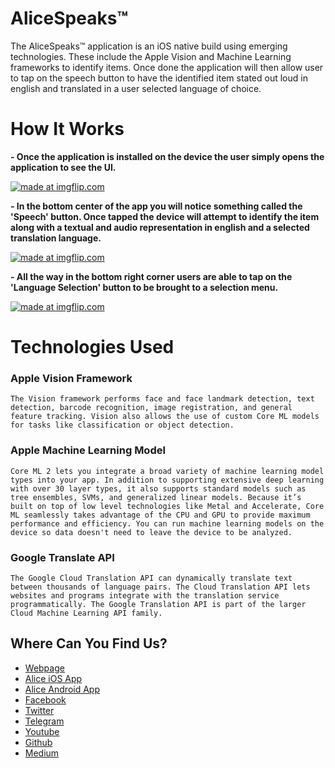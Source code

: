 # AliceSpeaks™
  The AliceSpeaks™ application is an iOS native build using emerging technologies. These include the Apple Vision and Machine Learning frameworks to identify items. Once done the application will then allow user to tap on the speech button to have the identified item stated out loud in english and translated in a user selected language of choice.

# How It Works

**- Once the application is installed on the device the user simply opens the application to see the UI.**

<a href="https://imgflip.com/gif/2bvqpd"><img src="https://i.imgflip.com/2bvqpd.gif" title="made at imgflip.com"/></a>

**- In the bottom center of the app you will notice something called the 'Speech' button. Once tapped the device will attempt to identify the item along with a textual and audio representation in english and a selected translation language.**

<a href="https://imgflip.com/gif/2bvqft"><img src="https://i.imgflip.com/2bvqft.gif" title="made at imgflip.com"/></a>

**- All the way in the bottom right corner users are able to tap on the 'Language Selection' button to be brought to a selection menu.**

<a href="https://imgflip.com/gif/2bvqny"><img src="https://i.imgflip.com/2bvqny.gif" title="made at imgflip.com"/></a>

# Technologies Used

### Apple Vision Framework

```The Vision framework performs face and face landmark detection, text detection, barcode recognition, image registration, and general feature tracking. Vision also allows the use of custom Core ML models for tasks like classification or object detection.```

### Apple Machine Learning Model

```Core ML 2 lets you integrate a broad variety of machine learning model types into your app. In addition to supporting extensive deep learning with over 30 layer types, it also supports standard models such as tree ensembles, SVMs, and generalized linear models. Because it’s built on top of low level technologies like Metal and Accelerate, Core ML seamlessly takes advantage of the CPU and GPU to provide maximum performance and efficiency. You can run machine learning models on the device so data doesn't need to leave the device to be analyzed.```

### Google Translate API

```The Google Cloud Translation API can dynamically translate text between thousands of language pairs. The Cloud Translation API lets websites and programs integrate with the translation service programmatically. The Google Translation API is part of the larger Cloud Machine Learning API family.```




## Where Can You Find Us?

* [Webpage](https://leapwithalice.io)
* [Alice iOS App](https://itunes.apple.com/us/app/leap-with-alice/id1369587027?platform=iphone&preserveScrollPosition=true&platform=iphone&platform=iphone&platform=iphone#platform/iphone&platform=iphone&platform=iphone&platform=iphone)
* [Alice Android App](https://play.google.com/store/apps/details?id=com.lwa.alicelens)
* [Facebook](https://www.facebook.com/LeapWithAlice/?ref=br_rs)
* [Twitter](https://twitter.com/LeapWithAlice) 
* [Telegram](https://t.me/LWAlice)
* [Youtube](https://www.youtube.com/channel/UCrrw59HelHtZcLsNwUMCsIA?view_as=subscriber) 
* [Github](https://github.com/AlfonsoMorales/Leap-With-Alice-Demo)
* [Medium](https://medium.com/@LeapWithAlice)
